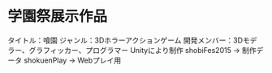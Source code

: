 # 学園祭展示作品
タイトル：喰園
ジャンル：3Dホラーアクションゲーム
開発メンバー：3Dモデラー、グラフィッカー、プログラマー
Unityにより制作
shobiFes2015 → 制作データ
shokuenPlay → Webプレイ用
